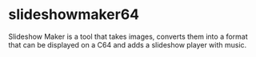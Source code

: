 # slideshowmaker64
Slideshow Maker is a tool that takes images, converts them into a format that can be displayed on a C64 and adds a slideshow player with music.
